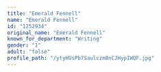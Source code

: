 ```yaml
---
title: "Emerald Fennell"
name: "Emerald Fennell"
id: "1252934"
original_name: "Emerald Fennell"
known_for_department: "Writing"
gender: "1"
adult: "false"
profile_path: "/ytyHUsPb7Saulczm8nCJHypIWQF.jpg"
---
```

